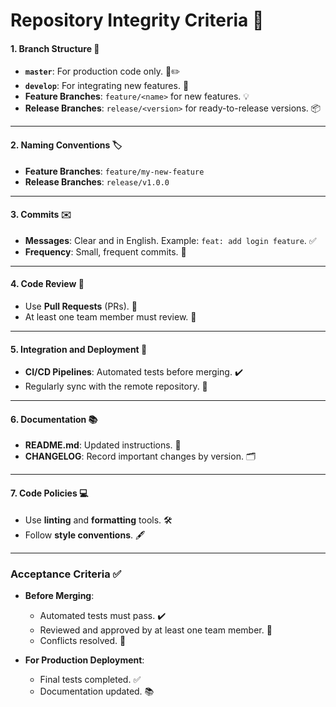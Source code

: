 
# **Repository Integrity Criteria** 🚀

#### **1. Branch Structure** 🌲

- **`master`**: For production code only. 🚫✏️
- **`develop`**: For integrating new features. 🌟
- **Feature Branches**: `feature/<name>` for new features. 💡
- **Release Branches**: `release/<version>` for ready-to-release versions. 📦

---

#### **2. Naming Conventions** 🏷️

- **Feature Branches**: `feature/my-new-feature`
- **Release Branches**: `release/v1.0.0`

---

#### **3. Commits** ✉️

- **Messages**: Clear and in English. Example: `feat: add login feature`. ✅
- **Frequency**: Small, frequent commits. 🔄

---

#### **4. Code Review** 🧐

- Use **Pull Requests** (PRs). 📝
- At least one team member must review. 👥

---

#### **5. Integration and Deployment** 🔧

- **CI/CD Pipelines**: Automated tests before merging. ✔️
- Regularly sync with the remote repository. 🔄

---

#### **6. Documentation** 📚

- **README.md**: Updated instructions. 📖
- **CHANGELOG**: Record important changes by version. 🗂️

---

#### **7. Code Policies** 💻

- Use **linting** and **formatting** tools. 🛠️
- Follow **style conventions**. 🖋️

---

### **Acceptance Criteria** ✅

- **Before Merging**:
  - Automated tests must pass. ✔️
  - Reviewed and approved by at least one team member. 👥
  - Conflicts resolved. 🔄

- **For Production Deployment**:
  - Final tests completed. ✅
  - Documentation updated. 📚
